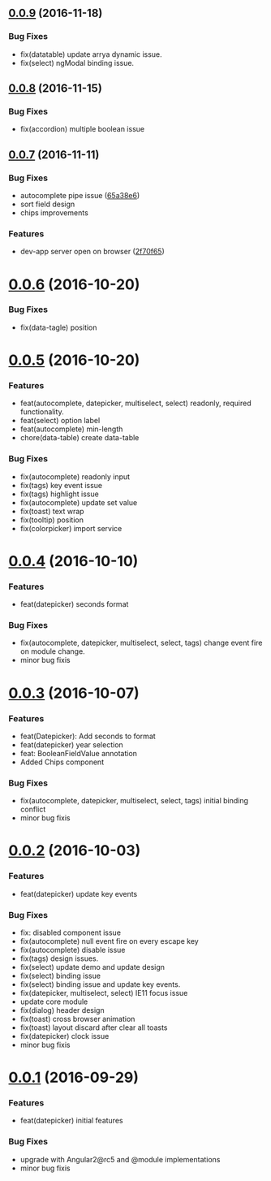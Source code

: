 <a name="0.0.9"></a>
## [0.0.9](https://github.com/Promact/md2/compare/0.0.7...v0.0.9) (2016-11-18)


### Bug Fixes

* fix(datatable) update arrya dynamic issue.
* fix(select) ngModal binding issue.



<a name="0.0.8"></a>
## [0.0.8](https://github.com/Promact/md2/compare/0.0.7...v0.0.8) (2016-11-15)

### Bug Fixes

* fix(accordion) multiple boolean issue


<a name="0.0.7"></a>
## [0.0.7](https://github.com/Promact/md2/compare/0.0.6...v0.0.7) (2016-11-11)


### Bug Fixes

* autocomplete pipe issue ([65a38e6](https://github.com/Promact/md2/commit/65a38e6))
* sort field design
* chips improvements

### Features

* dev-app server open on browser ([2f70f65](https://github.com/Promact/md2/commit/2f70f65))


<a name="0.0.6"></a>
# [0.0.6](https://github.com/promact/md2/compare/md2@0.0.5...md2@0.0.6) (2016-10-20)

### Bug Fixes
*	fix(data-tagle) position


<a name="0.0.5"></a>
# [0.0.5](https://github.com/promact/md2/compare/md2@0.0.4...md2@0.0.5) (2016-10-20)

### Features
* feat(autocomplete, datepicker, multiselect, select) readonly, required functionality.
* feat(select) option label
* feat(autocomplete) min-length
* chore(data-table) create data-table

### Bug Fixes
*	fix(autocomplete) readonly input
* fix(tags) key event issue
* fix(tags) highlight issue
* fix(autocomplete) update set value
* fix(toast) text wrap
* fix(tooltip) position
* fix(colorpicker) import service


<a name="0.0.4"></a>
# [0.0.4](https://github.com/promact/md2/compare/md2@0.0.3...md2@0.0.4) (2016-10-10)

### Features
* feat(datepicker) seconds format

### Bug Fixes
*	fix(autocomplete, datepicker, multiselect, select, tags) change event fire on module change.
* minor bug fixis


<a name="0.0.3"></a>
# [0.0.3](https://github.com/promact/md2/compare/md2@0.0.2...md2@0.0.3) (2016-10-07)

### Features
* feat(Datepicker): Add seconds to format
* feat(datepicker) year selection
* feat: BooleanFieldValue annotation
* Added Chips component

### Bug Fixes
* fix(autocomplete, datepicker, multiselect, select, tags) initial binding conflict
* minor bug fixis


<a name="0.0.2"></a>
# [0.0.2](https://github.com/promact/md2/compare/md2@0.0.1...md2@0.0.2) (2016-10-03)

### Features
* feat(datepicker) update key events

### Bug Fixes
* fix: disabled component issue
* fix(autocomplete) null event fire on every escape key
* fix(autocomplete) disable issue
* fix(tags) design issues.
* fix(select) update demo and update design
* fix(select) binding issue
* fix(select) binding issue and update key events.
* fix(datepicker, multiselect, select) IE11 focus issue
* update core module
* fix(dialog) header design
* fix(toast) cross browser animation
* fix(toast) layout discard after clear all toasts
* fix(datepicker) clock issue
* minor bug fixis


<a name="0.0.1"></a>
# [0.0.1](https://github.com/promact/md2/compare/md2@0.0.1...md2@0.0.2) (2016-09-29)

### Features
* feat(datepicker) initial features

### Bug Fixes
* upgrade with Angular2@rc5 and @module implementations
* minor bug fixis
